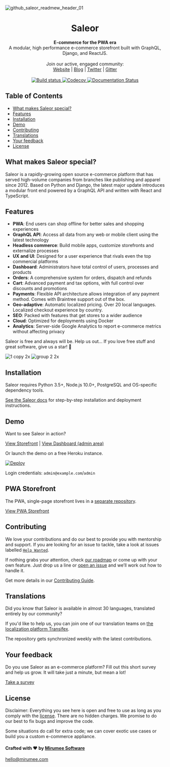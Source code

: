 ![github_saleor_readmew_header_01](https://user-images.githubusercontent.com/5421321/47800694-19bec680-dd2d-11e8-8625-2ed7c690bc13.jpg)

<div align="center">
  <h1>Saleor</h1>
</div>

<div align="center">
  <strong>E-commerce for the PWA era</strong>
</div>

<div align="center">
  A modular, high performance e-commerce storefront built with GraphQL, Django, and ReactJS.
</div>

<br>

<div align="center">
  Join our active, engaged community: <br>
  <a href="https://getsaleor.com/">Website</a>
  <span> | </span>
  <a href="https://medium.com/saleor">Blog</a>
  <span> | </span>
  <a href="https://twitter.com/getsaleor">Twitter</a>
  <span> | </span>
  <a href="https://gitter.im/mirumee/saleor">Gitter</a>
</div>

<br>

<div align="center">
  <a href="https://travis-ci.org/mirumee/saleor">
    <img src="https://travis-ci.org/mirumee/saleor.svg?branch=master" alt="Build status" />
  </a>
  <a href="http://codecov.io/github/mirumee/saleor?branch=master">
    <img src="http://codecov.io/github/mirumee/saleor/coverage.svg?branch=master" alt="Codecov" />
  </a>
  <a href='https://docs.getsaleor.com/en/latest/?badge=latest'>
    <img src='https://readthedocs.org/projects/saleor/badge/?version=latest' alt='Documentation Status' />
  </a>
</div>


## Table of Contents
- [What makes Saleor special?](#what-makes-saleor-special)
- [Features](#features)
- [Installation](#installation)
- [Demo](#demo)
- [Contributing](#contributing)
- [Translations](#translations)
- [Your feedback](#your-feedback)
- [License](#license)


## What makes Saleor special?

Saleor is a rapidly-growing open source e-commerce platform that has served high-volume companies from branches like publishing and apparel since 2012. Based on Python and Django, the latest major update introduces a modular front end powered by a GraphQL API and written with React and TypeScript.

## Features
- __PWA__: End users can shop offline for better sales and shopping experiences
- __GraphQL API__: Access all data from any web or mobile client using the latest technology
- __Headless commerce__: Build mobile apps, customize storefronts and externalize processes
- __UX and UI__: Designed for a user experience that rivals even the top commercial platforms
- __Dashboard__: Administrators have total control of users, processes and products
- __Orders__: A comprehensive system for orders, dispatch and refunds
- __Cart__: Advanced payment and tax options, with full control over discounts and promotions
- __Payments__: Flexible API architecture allows integration of any payment method. Comes with Braintree support out of the box.
- __Geo-adaptive__: Automatic localized pricing. Over 20 local languages. Localized checkout experience by country.
- __SEO__: Packed with features that get stores to a wider audience
- __Cloud__: Optimized for deployments using Docker
- __Analytics__: Server-side Google Analytics to report e-commerce metrics without affecting privacy

Saleor is free and always will be.
Help us out… If you love free stuff and great software, give us a star! 🌟

![1 copy 2x](https://user-images.githubusercontent.com/5421321/47798207-30aeea00-dd28-11e8-9398-3d8426836a83.png)
![group 2 2x](https://user-images.githubusercontent.com/5421321/47799917-8afd7a00-dd2b-11e8-88c7-63588e25bcea.png)


## Installation

Saleor requires Python 3.5+, Node.js 10.0+, PostgreSQL and OS-specific dependency tools.

[See the Saleor docs](https://saleor.readthedocs.io) for step-by-step installation and deployment instructions.


## Demo

Want to see Saleor in action?

[View Storefront](http://demo.getsaleor.com/) | [View Dashboard (admin area)](http://demo.getsaleor.com/dashboard/)

Or launch the demo on a free Heroku instance.

[![Deploy](https://www.herokucdn.com/deploy/button.svg)](https://heroku.com/deploy)

Login credentials: `admin@example.com`/`admin`


## PWA Storefront
The PWA, single-page storefront lives in a [separate repository](https://github.com/mirumee/saleor-storefront).

[View PWA Storefront](https://pwa.getsaleor.com/)


## Contributing
We love your contributions and do our best to provide you with mentorship and support. If you are looking for an issue to tackle, take a look at issues labelled [`Help Wanted`](https://github.com/mirumee/saleor/issues?q=is%3Aopen+is%3Aissue+label%3A%22help+wanted%22).

If nothing grabs your attention, check [our roadmap](https://github.com/mirumee/saleor/projects/6) or come up with your own feature. Just drop us a line or [open an issue](https://github.com/mirumee/saleor/issues/new) and we’ll work out how to handle it.

Get more details in our [Contributing Guide](https://saleor.readthedocs.io/en/latest/contributing.html).


## Translations

Did you know that Saleor is available in almost 30 languages, translated entirely by our community?

If you'd like to help us, you can join one of our translation teams on [the localization platform Transifex](https://www.transifex.com/mirumee/saleor-1/languages/).

The repository gets synchronized weekly with the latest contributions.


## Your feedback

Do you use Saleor as an e-commerce platform?
Fill out this short survey and help us grow. It will take just a minute, but mean a lot!

[Take a survey](https://mirumee.typeform.com/to/sOIJbJ)


## License

Disclaimer: Everything you see here is open and free to use as long as you comply with the [license](https://github.com/mirumee/saleor/blob/master/LICENSE). There are no hidden charges. We promise to do our best to fix bugs and improve the code.

Some situations do call for extra code; we can cover exotic use cases or build you a custom e-commerce appliance.


#### Crafted with ❤️ by [Mirumee Software](http://mirumee.com)
hello@mirumee.com
